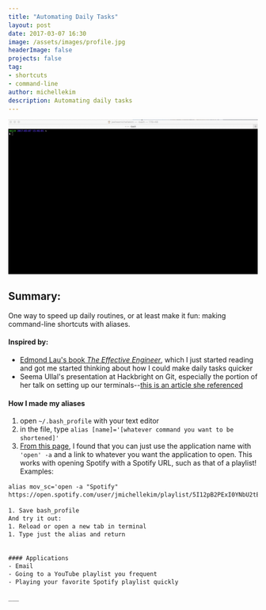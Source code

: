 ```yaml
---
title: "Automating Daily Tasks"
layout: post
date: 2017-03-07 16:30
image: /assets/images/profile.jpg
headerImage: false
projects: false
tag:
- shortcuts
- command-line
author: michellekim
description: Automating daily tasks
---
```


![](../assets/images/automating/automating-in-action.gif)

## Summary:

One way to speed up daily routines, or at least make it fun: making command-line shortcuts with aliases.

#### Inspired by:

- [Edmond Lau's book *The Effective Engineer*](http://www.theeffectiveengineer.com/), which I just started reading and got me started thinking about how I could make daily tasks quicker
- Seema Ullal's presentation at Hackbright on Git, especially the portion of her talk on setting up our terminals--[this is an article she referenced](https://medium.com/@mandymadethis/pimp-out-your-command-line-b317cf42e953)

#### How I made my aliases
1. open `~/.bash_profile` with your text editor
1. in the file, type `alias [name]='[whatever command you want to be shortened]'`
1. [From this page](http://apple.stackexchange.com/questions/83630/create-a-terminal-command-to-open-file-with-chrome), I found that you can just use the application name with `'open' -a` and a link to whatever you want the application to open.  This works with opening Spotify with a Spotify URL, such as that of a playlist! Examples:
```alias mcs='open -a "Google Chrome" https://www.youtube.com/user/mycodeschool/playlists'
alias mov_sc='open -a "Spotify" https://open.spotify.com/user/jmichellekim/playlist/5I12pB2PExI0YNbU2tEbhd'```

1. Save bash_profile
And try it out:
1. Reload or open a new tab in terminal
1. Type just the alias and return


#### Applications
- Email
- Going to a YouTube playlist you frequent
- Playing your favorite Spotify playlist quickly

___
